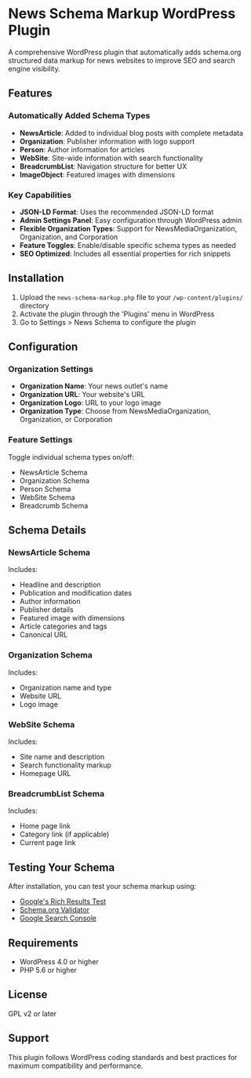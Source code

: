 # News Schema Markup WordPress Plugin

A comprehensive WordPress plugin that automatically adds schema.org structured data markup for news websites to improve SEO and search engine visibility.

## Features

### Automatically Added Schema Types

- **NewsArticle**: Added to individual blog posts with complete metadata
- **Organization**: Publisher information with logo support
- **Person**: Author information for articles
- **WebSite**: Site-wide information with search functionality
- **BreadcrumbList**: Navigation structure for better UX
- **ImageObject**: Featured images with dimensions

### Key Capabilities

- **JSON-LD Format**: Uses the recommended JSON-LD format
- **Admin Settings Panel**: Easy configuration through WordPress admin
- **Flexible Organization Types**: Support for NewsMediaOrganization, Organization, and Corporation
- **Feature Toggles**: Enable/disable specific schema types as needed
- **SEO Optimized**: Includes all essential properties for rich snippets

## Installation

1. Upload the `news-schema-markup.php` file to your `/wp-content/plugins/` directory
2. Activate the plugin through the 'Plugins' menu in WordPress
3. Go to Settings > News Schema to configure the plugin

## Configuration

### Organization Settings
- **Organization Name**: Your news outlet's name
- **Organization URL**: Your website's URL
- **Organization Logo**: URL to your logo image
- **Organization Type**: Choose from NewsMediaOrganization, Organization, or Corporation

### Feature Settings
Toggle individual schema types on/off:
- NewsArticle Schema
- Organization Schema  
- Person Schema
- WebSite Schema
- Breadcrumb Schema

## Schema Details

### NewsArticle Schema
Includes:
- Headline and description
- Publication and modification dates
- Author information
- Publisher details
- Featured image with dimensions
- Article categories and tags
- Canonical URL

### Organization Schema
Includes:
- Organization name and type
- Website URL
- Logo image

### WebSite Schema
Includes:
- Site name and description
- Search functionality markup
- Homepage URL

### BreadcrumbList Schema
Includes:
- Home page link
- Category link (if applicable)
- Current page link

## Testing Your Schema

After installation, you can test your schema markup using:
- [Google's Rich Results Test](https://search.google.com/test/rich-results)
- [Schema.org Validator](https://validator.schema.org/)
- [Google Search Console](https://search.google.com/search-console)

## Requirements

- WordPress 4.0 or higher
- PHP 5.6 or higher

## License

GPL v2 or later

## Support

This plugin follows WordPress coding standards and best practices for maximum compatibility and performance.
